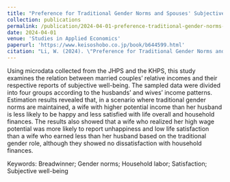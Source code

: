 ```yaml
---
title: "Preference for Traditional Gender Norms and Spouses' Subjective Well-Being"
collection: publications
permalink: /publication/2024-04-01-preference-traditional-gender-norms-spouses-wellbeing
date: 2024-04-01
venue: 'Studies in Applied Economics'
paperurl: 'https://www.keisoshobo.co.jp/book/b644599.html'
citation: "Li, W. (2024). \"Preference for Traditional Gender Norms and Spouses' Subjective Well-Being.\" <i>Studies in Applied Economics</i>, 16, 1-17."
---
```


Using microdata collected from the JHPS and the KHPS, this study examines the relation between married couples’ relative incomes and their respective reports of subjective well-being. The sampled data were divided into four groups according to the husbands’ and wives’ income patterns. Estimation results revealed that, in a scenario where traditional gender norms are maintained, a wife with higher potential income than her husband is less likely to be happy and less satisfied with life overall and household finances. The results also showed that a wife who realized her high wage potential was more likely to report unhappiness and low life satisfaction than a wife who earned less than her husband based on the traditional gender role, although they showed no dissatisfaction with household finances.

Keywords: Breadwinner; Gender norms; Household labor; Satisfaction; Subjective well-being
